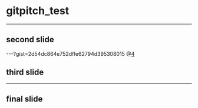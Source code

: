 # gitpitch_test

---

## second slide

---?gist=2d54dc864e752dffe62794d395308015
@[4](ここでURLを指定)

## third slide

---

## final slide
